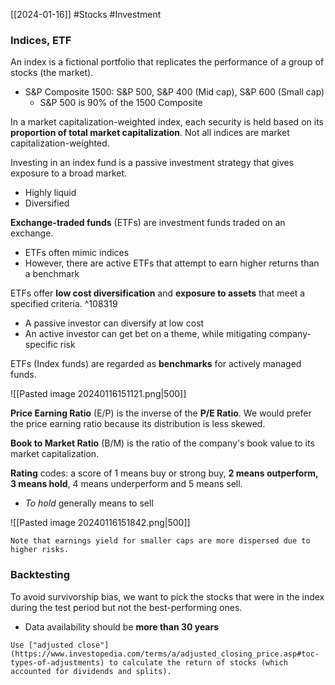 [[2024-01-16]] #Stocks #Investment 

### Indices, ETF
An index is a fictional portfolio that replicates the performance of a group of stocks (the market).
- S&P Composite 1500: S&P 500, S&P 400 (Mid cap), S&P 600 (Small cap)
	- S&P 500 is 90% of the 1500 Composite

In a market capitalization-weighted index, each security is held based on its **proportion of total market capitalization**. Not all indices are market capitalization-weighted.

Investing in an index fund is a passive investment strategy that gives exposure to a broad market.
- Highly liquid
- Diversified

**Exchange-traded funds** (ETFs) are investment funds traded on an exchange.
- ETFs often mimic indices 
- However, there are active ETFs that attempt to earn higher returns than a benchmark

ETFs offer **low cost diversification** and **exposure to assets** that meet a specified criteria. ^108319
- A passive investor can diversify at low cost
- An active investor can get bet on a theme, while mitigating company-specific risk

ETFs (Index funds) are regarded as **benchmarks** for actively managed funds.

![[Pasted image 20240116151121.png|500]] 

**Price Earning Ratio** (E/P) is the inverse of the **P/E Ratio**. We would prefer the price earning ratio because its distribution is less skewed.

**Book to Market Ratio** (B/M) is the ratio of the company's book value to its market capitalization. 

**Rating** codes: a score of 1 means buy or strong buy, **2 means outperform, 3 means hold**, 4 means underperform and 5 means sell.
- *To hold* generally means to sell

![[Pasted image 20240116151842.png|500]]

```ad-note
Note that earnings yield for smaller caps are more dispersed due to higher risks.  
```

### Backtesting
To avoid survivorship bias, we want to pick the stocks that were in the index during the test period but not the best-performing ones. 
- Data availability should be **more than 30 years**

```ad-note
Use ["adjusted close"](https://www.investopedia.com/terms/a/adjusted_closing_price.asp#toc-types-of-adjustments) to calculate the return of stocks (which accounted for dividends and splits).
```

